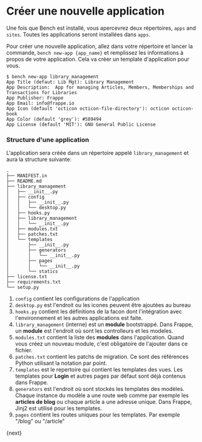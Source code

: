 <!-- add-breadcrumbs -->
# Créer une nouvelle application

Une fois que Bench est installé, vous apercevrez deux répertoires, `apps` and `sites`. Toutes les applications seront 
installées dans `apps`.

Pour créer une nouvelle application, allez dans votre répertoire et lancer la commande, `bench new-app {app_name}` et 
remplissez les informations à propos de votre application. Cela va créer un template d'application pour vous.

	$ bench new-app library_management
	App Title (defaut: Lib Mgt): Library Management
	App Description:  App for managing Articles, Members, Memberships and Transactions for Libraries
	App Publisher: Frappe
	App Email: info@frappe.io
	App Icon (default 'octicon octicon-file-directory'): octicon octicon-book
	App Color (default 'grey'): #589494
	App License (default 'MIT'): GNU General Public License

### Structure d'une application

L'application sera créée dans un répertoire appelé `library_management` et aura la structure suivante:

	.
	├── MANIFEST.in
	├── README.md
	├── library_management
	│   ├── __init__.py
	│   ├── config
	│   │   ├── __init__.py
	│   │   └── desktop.py
	│   ├── hooks.py
	│   ├── library_management
	│   │   └── __init__.py
	│   ├── modules.txt
	│   ├── patches.txt
	│   └── templates
	│       ├── __init__.py
	│       ├── generators
	│       │   └── __init__.py
	│       ├── pages
	│       │   └── __init__.py
	│       └── statics
	├── license.txt
	├── requirements.txt
	└── setup.py

1. `config` contient les configurations de l'application 
1. `desktop.py` est l'endroit ou les icones peuvent être ajoutées au bureau
1. `hooks.py` contient les définitions de la facon dont l'intégration avec l'environnement et les autres applications est faite.
1. `library_management` (interne) est un **module** bootstrappé. Dans Frappe, un **module** est l'endroit où sont les controlleurs et les modeles.
1. `modules.txt` contient la liste des **modules** dans l'application. Quand vous créez un nouveau module, c'est obligatoire de l'ajouter dans ce fichier.
1. `patches.txt` contient les patchs de migration. Ce sont des références Python utilisant la notation par point.
1. `templates` est le repertoire qui contient les templates des vues. Les templates pour **Login** et autres pages par défaut sont déjà contenus dans Frappe.
1. `generators` est l'endroit où sont stockés les templates des modèles. Chaque instance du modèle a une route web comme par exemple les **articles de blog** ou chaque article a une adresse unique. Dans Frappe, Jinj2 est utilisé pour les templates.
1. `pages` contient les routes uniques pour les templates. Par exemple "/blog" ou "/article"

{next}
